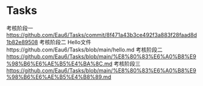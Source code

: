 # Tasks
考核阶段一 https://github.com/Eau6/Tasks/commit/8f471a43b3ce492f3a883f28faad8d1b82e89508
考核阶段二 Hello文件https://github.com/Eau6/Tasks/blob/main/hello.md
考核阶段二 https://github.com/Eau6/Tasks/blob/main/%E8%80%83%E6%A0%B8%E9%98%B6%E6%AE%B5%E4%BA%8C.md
考核阶段三 https://github.com/Eau6/Tasks/blob/main/%E8%80%83%E6%A0%B8%E9%98%B6%E6%AE%B5%E4%B8%89.md
